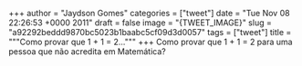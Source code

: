 
+++
author = "Jaydson Gomes"
categories = ["tweet"]
date = "Tue Nov 08 22:26:53 +0000 2011"
draft = false
image = "{TWEET_IMAGE}"
slug = "a92292beddd9870bc5023b1baabc5cf09d3d0057"
tags = ["tweet"]
title = """Como provar que 1 + 1 = 2..."""
+++
Como provar que 1 + 1 = 2 para uma pessoa que não acredita em Matemática?
